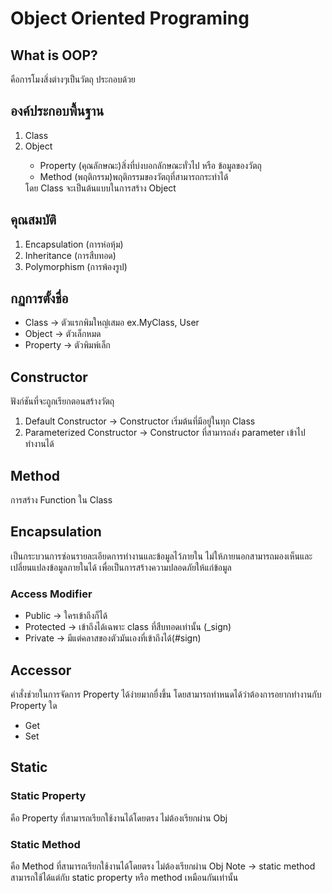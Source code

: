 # Object Oriented Programing

## What is OOP?
คือการโมงสิ่งต่างๆเป็นวัตถุ ประกอบด้วย

## องค์ประกอบพื้นฐาน
<ol>
  <li>Class</li>
  <li>Object</li>
    <ul>
      <li>Property (คุณลักษณะ)สิ่งที่บ่งบอกลักษณะทั่วไป หรือ ข้อมูลของวัตถุ</li>
      <li>Method (พฤติกรรม)พฤติกรรมของวัตถุที่สามารถกระทำได้</li>
    </ul>
    โดย Class จะเป็นต้นแบบในการสร้าง Object
</ol>

## คุณสมบัติ
<ol>
  <li>Encapsulation (การห่อหุ้ม)</li>
  <li>Inheritance (การสืบทอด)</li>
  <li>Polymorphism (การพ้องรูป)</li>
</ol>

## กฏการตั้งชื่อ
<ul>
  <li>Class -> ตัวแรกพิมใหญ๋เสมอ ex.MyClass, User</li>
  <li>Object -> ตัวเล็กหมด</li>
  <li>Property -> ตัวพิมพ์เล็ก</li>
</ul>

## Constructor
ฟังก์ชันที่จะถูกเรียกตอนสร้างวัตถุ
<ol>
  <li>Default Constructor -> Constructor เริ่มต้นที่มีอยู่ในทุก Class</li>
  <li>Parameterized Constructor -> Constructor ที่สามารถส่ง parameter เข้าไปทำงานได้</li>
</ol>

## Method
การสร้าง Function ใน Class

## Encapsulation
เป็นกระบวนการซ่อนรายละเอียดการทำงานและข้อมูลไว้ภายใน ไม่ให้ภายนอกสามารถมองเห็นและเปลี่ยนแปลงข้อมูลภายในได้ เพื่อเป็นการสร้างความปลอดภัยให้แก่ข้อมูล
### Access Modifier
<ul>
  <li>Public -> ใครเข้าถึงก็ได้</li>
  <li>Protected -> เข้าถึงได้เฉพาะ class ที่สืบทอดเท่านั้น (_sign)</li>
  <li>Private -> มีแต่คลาสของตัวมันเองที่เข้าถึงได้(#sign)</li>
</ul>

## Accessor
คำสั่งช่วยในการจัดการ Property ได้ง่ายมากยื่งขึ้น โดยสามารถทำหนดได้ว่าต้องการอยากทำงานกับ Property ใด
<ul>
  <li>Get</li>
  <li>Set</li>
</ul>

## Static
### Static Property
คือ Property ที่สามารถเรียกใช้งานได้โดยตรง ไม่ต้องเรียกผ่าน Obj
### Static Method
คือ Method ที่สามารถเรียกใช้งานได้โดยตรง ไม่ต้องเรียกผ่าน Obj
Note -> static method สามารถใช้ได้แต่กับ static property หรือ method เหมือนกันเท่านั้น